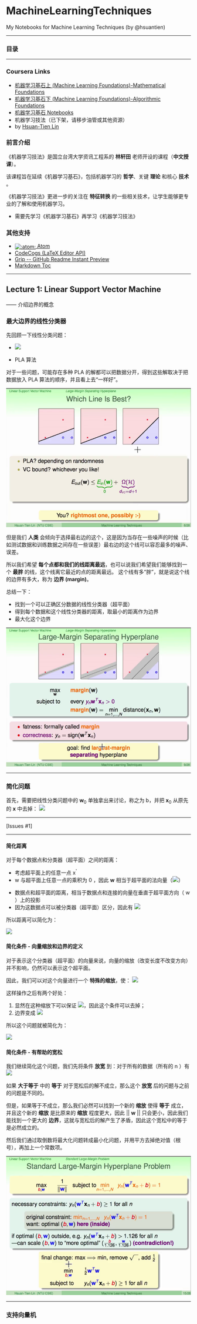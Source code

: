 # MachineLearningTechniques
My Notebooks for Machine Learning Techniques (by @hsuantien)

---

### 目录

---

### Coursera Links

- [机器学习基石上 (Machine Learning Foundations)-Mathematical Foundations](https://www.coursera.org/learn/ntumlone-mathematicalfoundations)
- [机器学习基石下 (Machine Learning Foundations)-Algorithmic Foundations](https://www.coursera.org/learn/ntumlone-algorithmicfoundations)
- [机器学习基石 Notebooks](https://github.com/chAwater/MachineLearningFoundations)
- 机器学习技法（已下架，请移步油管或其他资源）
- by [Hsuan-Tien Lin](https://www.csie.ntu.edu.tw/~htlin/)

### 前言介绍

《机器学习技法》是国立台湾大学资讯工程系的 **林轩田** 老师开设的课程（**中文授课**）。

该课程旨在延续《机器学习基石》，包括机器学习的 **哲学**、关键 **理论** 和核心 **技术** 。

《机器学习技法》更进一步的关注在 **特征转换** 的一些相关技术，让学生能够更专业的了解和使用机器学习。

- 需要先学习《机器学习基石》再学习《机器学习技法》

### 其他支持

- [<img class="emoji" title=":atom:" alt=":atom:" src="https://github.githubassets.com/images/icons/emoji/atom.png" height="20" width="20" align="absmiddle"> Atom](https://atom.io)
- [CodeCogs (LaTeX Editor API)](http://latex.codecogs.com)
- [Grip -- GitHub Readme Instant Preview](https://github.com/joeyespo/grip)
- [Markdown Toc](https://github.com/nok/markdown-toc)

---

## Lecture 1: Linear Support Vector Machine

—— 介绍边界的概念

### 最大边界的线性分类器

先回顾一下线性分类问题：
- <img src="http://latex.codecogs.com/svg.latex?{h(\mathbf{x})=\mathrm{sign}(\mathbf{w}^T\mathbf{x})}"/>
<!-- - ![](https://render.githubusercontent.com/render/math?math=h\(\mathbf{x}\)=\mathrm{sign}\(\mathbf{w}^T\mathbf{x}\)) -->
- PLA 算法

对于一些问题，可能存在多种 PLA 的解都可以把数据分开，得到这些解取决于把数据放入 PLA 算法的顺序，并且看上去“一样好”。

![](./Snapshot/Snap01.png)

但是我们 **人类** 会倾向于选择最右边的这个，这是因为当存在一些噪声的时候（比如测试数据和训练数据之间存在一些误差）最右边的这个线可以容忍最多的噪声、误差。

所以我们希望 **每个点都和我们的线距离最远**，也可以说我们希望我们能够找到一个 **最胖** 的线，这个线离它最近的点的距离最远。
这个线有多“胖”，就是说这个线的边界有多大，称为 **边界 (margin)**。

总结一下：
- 找到一个可以正确区分数据的线性分类器（超平面）
- 得到每个数据和这个线性分类器的距离，取最小的距离作为边界
- 最大化这个边界

![](./Snapshot/Snap02.png)

---

### 简化问题

首先，需要把线性分类问题中的 <b>w</b><sub>0</sub> 单独拿出来讨论，称之为 b，并把 <b>x</b><sub>0</sub> 从原先的 <b>x</b> 中去掉：
<img src="http://latex.codecogs.com/svg.latex?{h(\mathbf{x})=\mathrm{sign}(\mathbf{w}^T\mathbf{x}+b)}"/>
<!-- ![](https://render.githubusercontent.com/render/math?math=h\(\mathbf{x}\)=\mathrm{sign}\(\mathbf{w}^T\mathbf{x}%2Bb\)) -->

---

[Issues #1]

---

#### 简化距离

对于每个数据点和分类器（超平面）之间的距离：
- 考虑超平面上的任意一点 x<sup>'</sup>
- w 与超平面上任意一点的乘积为 0 ，因此 **w** 相当于超平面的法向量（<img src="http://latex.codecogs.com/svg.latex?{\mathbf{w}^T\mathbf{x}^{'}+b=0}"/>）
<!-- （![](https://render.githubusercontent.com/render/math?math=\mathbf{w}^T\mathbf{x}^{'}%2Bb=0)） -->

- 数据点和超平面的距离，相当于数据点和连接的向量在垂直于超平面方向（ w ）上的投影
- 因为这数据点可以被分类器（超平面）区分，因此有 <img src="http://latex.codecogs.com/svg.latex?{\mathrm{y}_n(\mathbf{w}^T\mathbf{x}_n+b)>0}"/>
<!-- ![](https://render.githubusercontent.com/render/math?math=\mathrm{y}_n\(\mathbf{w}^T\mathbf{x}_n%2Bb\)\gt0) -->

所以距离可以简化为：

<img src="http://latex.codecogs.com/svg.latex?{\mathrm{distance}(\mathbf{x},b,\mathbf{w})=|\frac{\mathbf{w}^T}{||\mathbf{w}||}(\mathbf{x}-\mathbf{x}')|=\frac{1}{||\mathbf{w}||}|\mathbf{w}^T+b|=\frac{1}{||\mathbf{w}||}\mathrm{y}_n(\mathbf{w}^T\mathbf{x}_n+b)}"/>

<!-- ![](https://render.githubusercontent.com/render/math?math=\mathrm{distance}\(\mathbf{x},b,\mathbf{w}\)=\left|\frac{\mathbf{w}^T}{||\mathbf{w}||}\(\mathbf{x}-\mathbf{x}^{'}\)\right|=\frac{1}{||\mathbf{w}||}|\mathbf{w}^T%2Bb|=\frac{1}{||\mathbf{w}||}\mathrm{y}_n\(\mathbf{w}^T\mathbf{x}_n%2Bb\)) -->

#### 简化条件 - 向量缩放和边界的定义

对于表示这个分类器（超平面）的向量来说，向量的缩放（改变长度不改变方向）并不影响，仍然可以表示这个超平面。

因此，我们可以对这个向量进行一个 **特殊的缩放**，使：
<img src="http://latex.codecogs.com/svg.latex?{\mathop{\min_{n=1,...,N}}\,\mathrm{y}_n(\mathbf{w}^T\mathbf{x}_n+b)=1}"/>

<!-- ![](https://render.githubusercontent.com/render/math?math=\underset{n=1\,\\!\\!...\,\\!\\!N}{\min}\mathrm{y}_n\(\mathbf{w}^T\mathbf{x}_n%2Bb\)=1) -->

这样操作之后有两个好处：
1. 显然在这种缩放下可以保证 <img src="http://latex.codecogs.com/svg.latex?{\mathrm{y}_n(\mathbf{w}^T\mathbf{x}_n+b)>0}"/>，因此这个条件可以去掉；
2. 边界变成 <img src="http://latex.codecogs.com/svg.latex?{\frac{1}{||\mathbf{w}||}}"/>

所以这个问题就被简化为：

<img src="http://latex.codecogs.com/svg.latex?{\mathop{\max_{b,\mathbf{w}}}\frac{1}{||\mathbf{w}||}\mathrm{\quad\,subject\,to\quad\,}\,\mathop{\min_{n=1,...,N}}\,\mathrm{y}_n(\mathbf{w}^T\mathbf{x}_n+b)=1}"/>

#### 简化条件 - 有帮助的宽松

我们继续简化这个问题，我们先将条件 **放宽** 到：对于所有的数据（所有的 n ）有 <img src="http://latex.codecogs.com/svg.latex?{\mathrm{y}_n(\mathbf{w}^T\mathbf{x}_n+b)\,\ge\,1}"/>

如果 **大于等于** 中的 **等于** 对于宽松后的解不成立，那么这个 **放宽** 后的问题与之前的问题是不同的。

但是，如果等于不成立，那么我们必然可以找到一个新的 **缩放** 使得 **等于** 成立，并且这个新的 **缩放** 是比原来的 **缩放** 程度更大，因此 || **w** || 只会更小，因此我们能找到一个更大的 **边界**，这就与宽松后的解产生了矛盾，因此这个宽松中的等于是必然成立的。

然后我们通过取倒数将最大化问题转成最小化问题，并用平方去掉绝对值（根号），再加上一个常数项。

![](./Snapshot/Snap03.png)

---

### 支持向量机

<!--  -->

